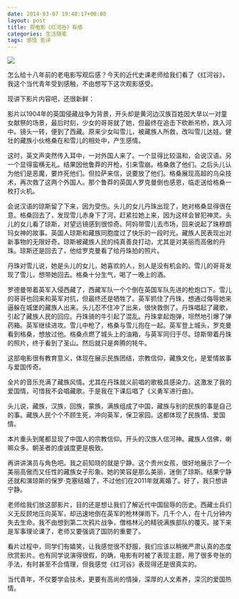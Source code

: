```yaml
---
date: 2014-03-07 19:40:17+00:00
layout: post
title: 观电影《红河谷》有感
categories: 生活随笔
tags: 感悟 影评
---
```


![](https://raw2.github.com/xulihang/xulihang.github.io/master/album/honghegu.jpg)

怎么给十八年前的老电影写观后感？今天的近代史课老师给我们看了《红河谷》，我这个当代青年受到感触，不由想写下这次观影感受。

现讲下影片内容吧，还很新鲜：

影片以1904年的英国侵藏战争为背景，开头却是黄河边汉族百姓因大旱以一对童女献祭的场景，最后时刻，少女的哥哥就了她，但最终在追击下砍断吊桥，跌入河中。镜头一转，便到了西藏。原来少女叫雪儿，被藏族人所救，改叫雪儿达娃。健壮的藏族小伙格桑在和雪儿的相处中，产生感情。

这时，英文声突然传入耳中，一对外国人来了。一个显得比较温和，会说汉语。另一个显得蛮横无礼。结果因他鲁莽的开枪，引来雪崩。格桑救了他们。之后头儿认为他们是恶魔，要炸死他们。但拉萨来信，说要放了他们。格桑展现高超的乌朵技术，再次救了这两个外国人。那个鲁莽的英国人罗克曼倒也感恩，临走送给格桑一枚打火机。

会说汉语的琼斯留了下来，因为受伤。头儿的女儿丹珠出现了，她对格桑显得很在意。格桑回去了，发现雪儿赤身下了河，赶紧拉她上来，因为这样会冒犯神灵。头儿的女儿看了琼斯，对望远镜感到很惊奇。阿妈带雪儿去市场，回来说起了珠穆朗玛女神的故事。英国人琼斯和藏族同胞度过了快乐的一段时光。藏族人民表现出对新事物的无限好奇。琼斯被藏族人民的纯真善良打动，尤其是对美丽而高傲的丹珠。琼斯还是回去了，他给罗克曼看了给丹珠拍的照片。

丹珠对雪儿说，她是头儿的女儿，她喜欢的人，别人是没有机会的。雪儿的哥哥发现了雪儿，想带她回去。格桑十分生气，喝了一晚上的酒。

罗德曼带着英军入侵西藏了，西藏军队一个个倒在英国军队先进的枪炮口下。雪儿的哥哥也回来和英军对抗，但最终还是牺牲了。英军抓住了丹珠，想通过侮辱她来逼躲在城堡的藏族人出来。头儿忍不住冲了出来，很快救倒了。丹珠唱起了藏歌，引起了藏族人民的回应。丹珠骑的牛引起了混乱。丹珠拿起炮弹，坦然地引爆了弹药箱。英军继续进攻。雪儿中枪了，格桑与雪儿抱在一起。英军登上城头，罗克曼看到格桑，想放过他。格桑点燃了城头上的油箱，与英军同归于尽。琼斯带着丹珠的照片，终于看到了圣山。然后就只是奔腾的牦牛。

这部电影很有教育意义，体现在展示民族团结，宗教信仰，藏族文化，是爱情故事与爱国传奇。

全片的音乐充满了藏族风情。尤其在丹珠就义前唱的歌极具感染力。这激发了我的爱国情，可惜我不会唱藏歌。于是我在下课后唱了《义勇军进行曲》。

头儿说，藏族，汉族，回族，蒙族，满族组成了中国，藏族与别的民族的事是自己的事。藏族人民个个不顾生死，冲向英军，保卫家园。这都体现了民族情、爱国情。

本片重头到尾都显现了中国人的宗教信仰。开头的汉族人信河神。藏族人信佛，喇嘛众多。朝圣者的虔诚度更是极致。

再讲讲演员与角色吧。我之前知晓的就是宁静。这个贵州女孩，很好地展示了一个美丽高傲而又任性的藏族女子形象。她的笑容是那么美丽，迷倒了琼斯。结果宁静还就和演琼斯的保罗·克塞结婚了，不过他们在2011年就离婚了。好了，我只想讲宁静。

老师给我们放这部影片，目的还是想让我们了解近代中国屈辱的历史。西藏士兵们义无反顾地压向英军，却迅速地倒在英军的枪林弹雨下。几千个人，在十几分钟内失去生命。我不由想到第二次鸦片战争，僧格林沁的精锐满族部队的覆灭。接下来是军事理论课了，老师又要强调了国防的重要了。

看片过程中，同学们有嬉笑，让我感觉很不舒服，我们应该以稍微严肃认真的态度欣赏影片。也有同学说演得很假，的确，电影有时被了表现主题，用了很多夸张的手法，有时甚至不合情理，但我感觉《红河谷》表现得还是很真实的。

当代青年，不仅要学会技术，更要有高尚的情操，深厚的人文素养，深沉的爱国热情。







